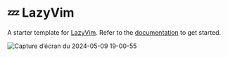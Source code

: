 # 💤 LazyVim

A starter template for [LazyVim](https://github.com/LazyVim/LazyVim).
Refer to the [documentation](https://lazyvim.github.io/installation) to get started.

![Capture d’écran du 2024-05-09 19-00-55](https://github.com/h4ckm1n-dev/h4ckm1n-nvim/assets/97511408/4c76d0e9-5859-4559-9688-96de843248e6)

